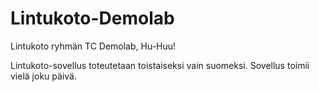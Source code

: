 # Lintukoto-Demolab
Lintukoto ryhmän TC Demolab,
Hu-Huu!

Lintukoto-sovellus toteutetaan toistaiseksi vain suomeksi.
Sovellus toimii vielä joku päivä.
